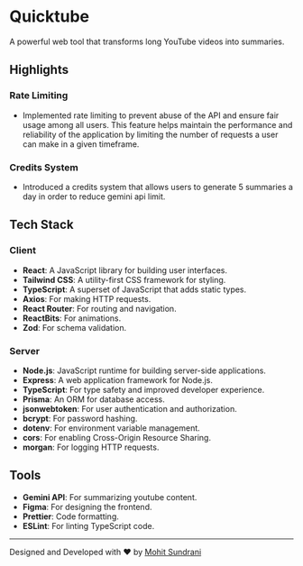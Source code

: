 # Quicktube
A powerful web tool that transforms long YouTube videos into summaries.

## Highlights

### Rate Limiting
- Implemented rate limiting to prevent abuse of the API and ensure fair usage among all users. This feature helps maintain the performance and reliability of the application by limiting the number of requests a user can make in a given timeframe.

### Credits System
- Introduced a credits system that allows users to generate 5 summaries a day in order to reduce gemini api limit.


## Tech Stack

### Client

- **React**: A JavaScript library for building user interfaces.
- **Tailwind CSS**: A utility-first CSS framework for styling.
- **TypeScript**: A superset of JavaScript that adds static types.
- **Axios**: For making HTTP requests.
- **React Router**: For routing and navigation.
- **ReactBits**: For animations.
- **Zod**: For schema validation.

### Server

- **Node.js**: JavaScript runtime for building server-side applications.
- **Express**: A web application framework for Node.js.
- **TypeScript**: For type safety and improved developer experience.
- **Prisma**: An ORM for database access.
- **jsonwebtoken**: For user authentication and authorization.
- **bcrypt**: For password hashing.
- **dotenv**: For environment variable management.
- **cors**: For enabling Cross-Origin Resource Sharing.
- **morgan**: For logging HTTP requests.

## Tools

- **Gemini API**: For summarizing youtube content.
- **Figma**: For designing the frontend.
- **Prettier**: Code formatting.
- **ESLint**: For linting TypeScript code.
 
---

Designed and Developed with ♥️ by [Mohit Sundrani](https://mohit-sundrani.is-a.dev)